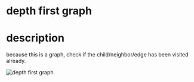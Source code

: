 # depth first graph

# description
 because this is a graph, check if the child/neighbor/edge has been visited already.


![depth first graph](assets/depth_first_graph.png)




